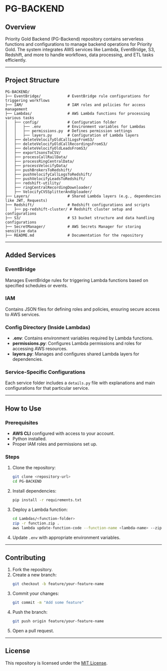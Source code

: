 # PG-BACKEND

## Overview
Priority Gold Backend (PG-Backend) repository contains serverless functions and configurations to manage backend operations for Priority Gold. The system integrates AWS services like Lambda, EventBridge, S3, Redshift, and more to handle workflows, data processing, and ETL tasks efficiently.

---

## Project Structure

```
PG-BACKEND/
├── EventBridge/            # EventBridge rule configurations for triggering workflows
├── IAM/                    # IAM roles and policies for access management
├── Lambdas/                # AWS Lambda functions for processing various tasks
│   ├── config/             # Configuration folder
│   │   ├── .env            # Environment variables for Lambdas
│   │   ├── permissions.py  # Defines permission settings
│   │   ├── layers.py       # Configuration of Lambda layers
│   ├── deleteVelocifyOldCallLogsFromS3/
│   ├── deleteVelocifyOldCallRecordingsFromS3/
│   ├── deleteVelocifyOldLeadsFromS3/
│   ├── exportJsonsToCSV/
│   ├── processCallRailData/
│   ├── processRingCentralData/
│   ├── processVelocifyData/
│   ├── pushBrokersToRedshift/
│   ├── pushVelocifyCallLogsToRedshift/
│   ├── pushVelocifyLeadsToRedshift/
│   ├── redshift-utility/
│   ├── ringCentralRecordingDownloader/
│   ├── VelocifyCVSSplitterAndUploader/
├── Layers/                 # Shared Lambda layers (e.g., dependencies like JWT, Requests)
├── Redshift/               # Redshift configurations and scripts
│   ├── pg-redshift-cluster/ # Redshift cluster setup and configurations
├── S3/                     # S3 bucket structure and data handling configurations
├── SecretManager/          # AWS Secrets Manager for storing sensitive data
├── README.md               # Documentation for the repository
```

---

## Added Services

### EventBridge
Manages EventBridge rules for triggering Lambda functions based on specified schedules or events.

### IAM
Contains JSON files for defining roles and policies, ensuring secure access to AWS services.

### Config Directory (Inside Lambdas)
- **.env**: Contains environment variables required by Lambda functions.
- **permissions.py**: Configures Lambda permissions and roles for accessing AWS resources.
- **layers.py**: Manages and configures shared Lambda layers for dependencies.

### Service-Specific Configurations
Each service folder includes a `details.py` file with explanations and main configurations for that particular service.

---

## How to Use

### Prerequisites
- **AWS CLI** configured with access to your account.
- Python installed.
- Proper IAM roles and permissions set up.

### Steps
1. Clone the repository:
   ```bash
   git clone <repository-url>
   cd PG-BACKEND
   ```

2. Install dependencies:
   ```bash
   pip install -r requirements.txt
   ```

3. Deploy a Lambda function:
   ```bash
   cd Lambdas/<function-folder>
   zip -r function.zip .
   aws lambda update-function-code --function-name <lambda-name> --zip-file fileb://function.zip
   ```

4. Update `.env` with appropriate environment variables.

---

## Contributing
1. Fork the repository.
2. Create a new branch:
   ```bash
   git checkout -b feature/your-feature-name
   ```
3. Commit your changes:
   ```bash
   git commit -m "Add some feature"
   ```
4. Push the branch:
   ```bash
   git push origin feature/your-feature-name
   ```
5. Open a pull request.

---

## License
This repository is licensed under the [MIT License](LICENSE).
